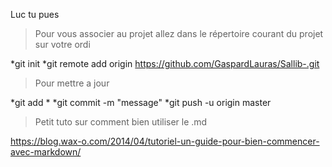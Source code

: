 Luc tu pues


>Pour vous associer au projet allez dans le répertoire courant du projet sur votre ordi

*git init
*git remote add origin https://github.com/GaspardLauras/Sallib-.git


>Pour mettre a jour

*git add \*
*git commit -m "message"
*git push -u origin master



>Petit tuto sur comment bien utiliser le .md

https://blog.wax-o.com/2014/04/tutoriel-un-guide-pour-bien-commencer-avec-markdown/